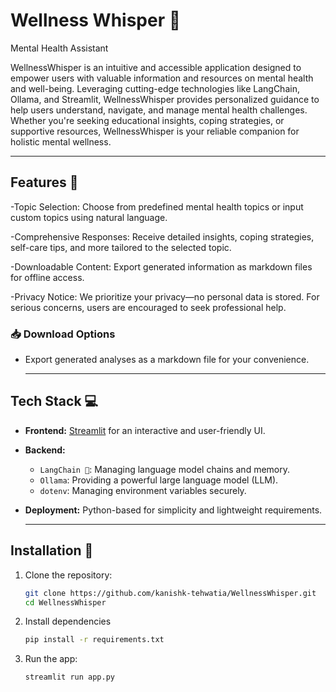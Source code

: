 # Wellness Whisper 🌈
Mental Health Assistant

WellnessWhisper is an intuitive and accessible application designed to empower users with valuable information and resources on mental health and well-being. Leveraging cutting-edge technologies like LangChain, Ollama, and Streamlit, WellnessWhisper provides personalized guidance to help users understand, navigate, and manage mental health challenges. Whether you're seeking educational insights, coping strategies, or supportive resources, WellnessWhisper is your reliable companion for holistic mental wellness.

---
## Features 🚀 
-Topic Selection: Choose from predefined mental health topics or input custom topics using natural language.

-Comprehensive Responses: Receive detailed insights, coping strategies, self-care tips, and more tailored to the selected topic.

-Downloadable Content: Export generated information as markdown files for offline access.

-Privacy Notice: We prioritize your privacy—no personal data is stored. For serious concerns, users are encouraged to seek professional help.

### 📥 Download Options  
- Export generated analyses as a markdown file for your convenience.

  ---

## Tech Stack 💻  

- **Frontend:** [Streamlit](https://streamlit.io/) for an interactive and user-friendly UI.
- **Backend:**  
  - `LangChain 🤖`: Managing language model chains and memory.
  - `Ollama`: Providing a powerful large language model (LLM).
  - `dotenv`: Managing environment variables securely.
- **Deployment:** Python-based for simplicity and lightweight requirements.

  ---

## Installation 🔧

1. Clone the repository:  
   
    ```bash
    git clone https://github.com/kanishk-tehwatia/WellnessWhisper.git
    cd WellnessWhisper
    ```

2. Install dependencies

    ```bash
    pip install -r requirements.txt
    ```

3. Run the app:

   ```bash
   streamlit run app.py
   ```
